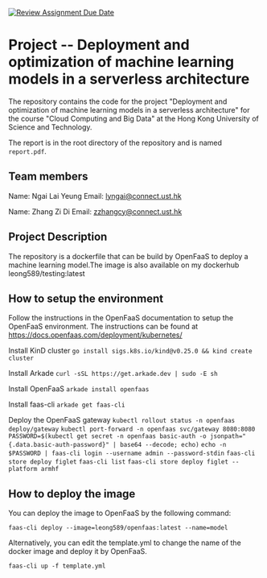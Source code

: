[![Review Assignment Due Date](https://classroom.github.com/assets/deadline-readme-button-22041afd0340ce965d47ae6ef1cefeee28c7c493a6346c4f15d667ab976d596c.svg)](https://classroom.github.com/a/jzfQvm5J)
# Project -- Deployment and optimization of machine learning models in a serverless architecture

The repository contains the code for the project "Deployment and optimization of machine learning models in a serverless architecture" for the course "Cloud Computing and Big Data" at the Hong Kong University of Science and Technology.

The report is in the root directory of the repository and is named `report.pdf`.

## Team members
Name: Ngai Lai Yeung
Email: lyngai@connect.ust.hk

Name: Zhang Zi Di
Email: zzhangcy@connect.ust.hk

## Project Description
The repository is a dockerfile that can be build by OpenFaaS to deploy a machine learning model.The image is also available on my dockerhub leong589/testing:latest

## How to setup the environment

Follow the instructions in the OpenFaaS documentation to setup the OpenFaaS environment. The instructions can be found at https://docs.openfaas.com/deployment/kubernetes/

Install KinD cluster
`go install sigs.k8s.io/kind@v0.25.0 && kind create cluster`

Install Arkade
`curl -sSL https://get.arkade.dev | sudo -E sh`

Install OpenFaaS
`arkade install openfaas`

Install faas-cli
`arkade get faas-cli`

Deploy the OpenFaaS gateway
`kubectl rollout status -n openfaas deploy/gateway` 
`kubectl port-forward -n openfaas svc/gateway 8080:8080`
`PASSWORD=$(kubectl get secret -n openfaas basic-auth -o jsonpath="{.data.basic-auth-password}" | base64 --decode; echo)`
`echo -n $PASSWORD | faas-cli login --username admin --password-stdin`
`faas-cli store deploy figlet`
`faas-cli list`
`faas-cli store deploy figlet --platform armhf`


## How to deploy the image

You can deploy the image to OpenFaaS by the following command:

`faas-cli deploy --image=leong589/openfaas:latest --name=model`

Alternatively, you can edit the template.yml to change the name of the docker image and deploy it by OpenFaaS.

`faas-cli up -f template.yml`


